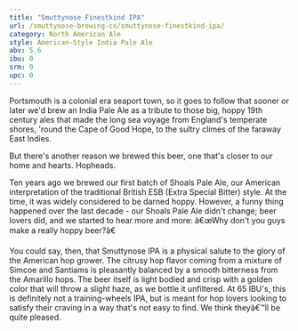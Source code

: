```yaml
---
title: "Smuttynose Finestkind IPA"
url: /smuttynose-brewing-co/smuttynose-finestkind-ipa/
category: North American Ale
style: American-Style India Pale Ale
abv: 5.6
ibu: 0
srm: 0
upc: 0
---
```

Portsmouth is a colonial era seaport town, so it goes to follow that sooner or later we'd brew an India Pale Ale as a tribute to those big, hoppy 19th century ales that made the long sea voyage from England's temperate shores, 'round the Cape of Good Hope, to the sultry climes of the faraway East Indies.

But there's another reason we brewed this beer, one that's closer to our home and hearts. Hopheads. 

Ten years ago we brewed our first batch of Shoals Pale Ale, our American interpretation of the traditional British ESB (Extra Special Bitter) style. At the time, it was widely considered to be darned hoppy. However, a funny thing happened over the last decade - our Shoals Pale Ale didn't change; beer lovers did, and we started to hear more and more: â€œWhy don't you guys make a really hoppy beer?â€

You could say, then, that Smuttynose IPA is a physical salute to the glory of the American hop grower. The citrusy hop flavor coming from a mixture of Simcoe and Santiams is pleasantly balanced by a smooth bitterness from the Amarillo hops. The beer itself is light bodied and crisp with a golden color that will throw a slight haze, as we bottle it unfiltered. At 65 IBU's, this is definitely not a training-wheels IPA, but is meant for hop lovers looking to satisfy their craving in a way that's not easy to find. We think theyâ€™ll be quite pleased.
